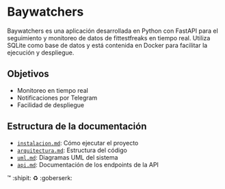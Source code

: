 # Baywatchers

Baywatchers es una aplicación desarrollada en Python con FastAPI para el seguimiento y monitoreo de datos de fittestfreaks en tiempo real. Utiliza SQLite como base de datos y está contenida en Docker para facilitar la ejecución y despliegue.

## Objetivos
- Monitoreo en tiempo real
- Notificaciones por Telegram
- Facilidad de despliegue

## Estructura de la documentación

- [`instalacion.md`](./instalacion.md): Cómo ejecutar el proyecto
- [`arquitectura.md`](./arquitectura.md): Estructura del código
- [`uml.md`](./uml.md): Diagramas UML del sistema
- [`api.md`](./api.md): Documentación de los endpoints de la API


:tm: :shipit: :recycle: :goberserk: